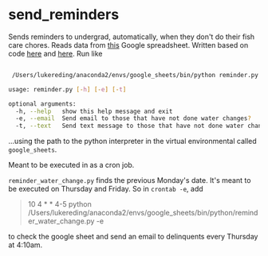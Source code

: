 # send_reminders

Sends reminders to undergrad, automatically, when they don't do their fish care chores. Reads data from [this](https://docs.google.com/spreadsheets/d/1pVwqyetFLGVl_2qQ40qCH0Nvhe7ODzKC7J_oyQsiOQg/edit#gid=0) Google spreadsheet. Written based on code [here](https://www.twilio.com/blog/2017/02/an-easy-way-to-read-and-write-to-a-google-spreadsheet-in-python.html) and [here](https://automatetheboringstuff.com/chapter16/). Run like

```bash

 /Users/lukereding/anaconda2/envs/google_sheets/bin/python reminder.py --help

usage: reminder.py [-h] [-e] [-t]

optional arguments:
  -h, --help   show this help message and exit
  -e, --email  Send email to those that have not done water changes?
  -t, --text   Send text message to those that have not done water changes?


```

...using the path to the python interpreter in the virtual environmental called `google_sheets`.

Meant to be executed in as a cron job.

`reminder_water_change.py` finds the previous Monday's date. It's meant to be executed on Thursday and Friday. So in `crontab -e`, add

> 10 4 * * 4-5 python /Users/lukereding/anaconda2/envs/google_sheets/bin/python/reminder_water_change.py -e

to check the google sheet and send an email to delinquents every Thursday at 4:10am. 
